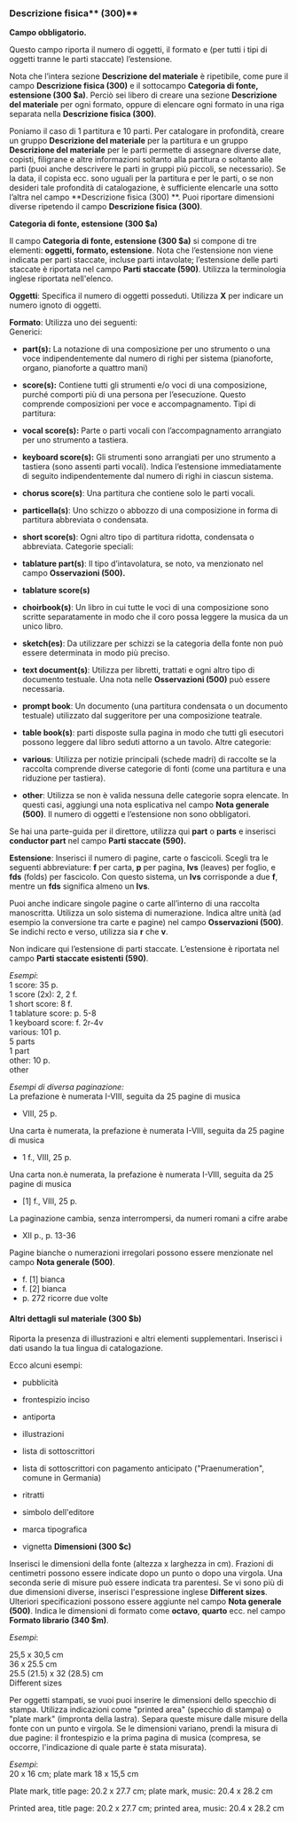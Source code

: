 ### Descrizione fisica** (300)**

**Campo obbligatorio.**

Questo campo riporta il numero di oggetti, il formato e (per tutti i tipi di oggetti tranne le parti staccate) l’estensione.

Nota che l’intera sezione **Descrizione del materiale** è ripetibile, come pure il campo **Descrizione fisica (300)** e il sottocampo **Categoria di fonte, estensione (300 $a)**. Perciò sei libero di creare una sezione **Descrizione del materiale** per ogni formato, oppure di elencare ogni formato in una riga separata nella **Descrizione fisica (300)**.

Poniamo il caso di 1 partitura e 10 parti. Per catalogare in profondità, creare un gruppo  **Descrizione del materiale** per la partitura e un gruppo  **Descrizione del materiale** per le parti permette di assegnare diverse date, copisti, filigrane e altre informazioni soltanto alla partitura o soltanto alle parti (puoi anche descrivere le parti in gruppi più piccoli, se necessario). Se la data, il copista ecc. sono uguali per la partitura e per le parti, o se non desideri tale profondità di catalogazione, è sufficiente elencarle una sotto l’altra nel campo  **Descrizione fisica (300) **. Puoi riportare dimensioni diverse ripetendo il campo **Descrizione fisica (300)**.   


**Categoria di fonte, estensione (300 $a)**

Il campo **Categoria di fonte, estensione (300 $a)** si compone di tre elementi: **oggetti, formato, estensione**. Nota che l’estensione non viene indicata per parti staccate, incluse parti intavolate; l’estensione delle parti staccate è riportata nel campo **Parti staccate (590)**. Utilizza la terminologia inglese riportata nell'elenco.

**Oggetti**: Specifica il numero di oggetti posseduti. Utilizza **X** per indicare un numero ignoto di oggetti.

**Formato**: Utilizza uno dei seguenti:  
Generici:

- **part(s):** La notazione di una composizione per uno strumento o una voce indipendentemente dal numero di righi per sistema (pianoforte, organo, pianoforte a quattro mani)
- **score(s):** Contiene tutti gli strumenti e/o voci di una composizione, purché comporti più di una persona per l’esecuzione. Questo comprende composizioni per voce e accompagnamento.
Tipi di partitura:  

- **vocal score(s):** Parte o parti vocali con l’accompagnamento arrangiato per uno strumento a tastiera.  
- **keyboard score(s):** Gli strumenti sono arrangiati per uno strumento a tastiera (sono assenti parti vocali). Indica l’estensione immediatamente di seguito indipendentemente dal numero di righi in ciascun sistema.  
- **chorus score(s)**: Una partitura che contiene solo le parti vocali.
- **particella(s)**: Uno schizzo o abbozzo di una composizione in forma di partitura abbreviata o condensata.  
- **short score(s)**: Ogni altro tipo di partitura ridotta, condensata o abbreviata.
Categorie speciali:  

- **tablature part(s)**: Il tipo d’intavolatura, se noto, va menzionato nel campo **Osservazioni (500).**  
- **tablature score(s)**
- **choirbook(s)**: Un libro in cui tutte le voci di una composizione sono scritte separatamente in modo che il coro possa leggere la musica da un unico libro.
- **sketch(es)**: Da utilizzare per schizzi se la categoria della fonte non può essere determinata in modo più preciso.  
- **text document(s)**: Utilizza per libretti, trattati e ogni altro tipo di documento testuale. Una nota nelle **Osservazioni (500)** può essere necessaria.  
- **prompt book**: Un documento (una partitura condensata o un documento testuale) utilizzato dal suggeritore per una composizione teatrale.  
- **table book(s)**: parti disposte sulla pagina in modo che tutti gli esecutori possono leggere dal libro seduti attorno a un tavolo.
Altre categorie:  

- **various**: Utilizza per notizie principali (schede madri) di raccolte se la raccolta comprende diverse categorie di fonti (come una partitura e una riduzione per tastiera).
- **other**: Utilizza se non è valida nessuna delle categorie sopra elencate. In questi casi, aggiungi una nota esplicativa nel campo **Nota generale (500)**. Il numero di oggetti e l’estensione non sono obbligatori.  

Se hai una parte-guida per il direttore, utilizza qui  **part**  o  **parts**  e inserisci  **conductor part**  nel campo  **Parti staccate (590).**

**Estensione**: Inserisci il numero di pagine, carte o fascicoli. Scegli tra le seguenti abbreviature: **f** per carta, **p** per pagina, **lvs** (leaves) per foglio, e **fds** (folds) per fascicolo. Con questo sistema, un **lvs** corrisponde a due **f**, mentre un **fds** significa almeno un **lvs**.

Puoi anche indicare singole pagine o carte all’interno di una raccolta manoscritta. Utilizza un solo sistema di numerazione. Indica altre unità (ad esempio la conversione tra carte e pagine) nel campo **Osservazioni (500)**. Se indichi recto e verso, utilizza sia **r** che **v**.

Non indicare qui l’estensione di parti staccate. L’estensione è riportata nel campo **Parti staccate esistenti (590)**.

_Esempi_:  
1 score: 35 p.  
1 score (2x): 2, 2 f.  
1 short score: 8 f.  
1 tablature score: p. 5-8  
1 keyboard score: f. 2r-4v  
various: 101 p.  
5 parts  
1 part  
other: 10 p.  
other

_Esempi di diversa paginazione:_  
La prefazione è numerata I-VIII, seguita da 25 pagine di musica

- VIII, 25 p.

Una carta è numerata, la prefazione è numerata I-VIII, seguita da 25 pagine di musica

- 1 f., VIII, 25 p.

Una carta non.è numerata, la prefazione è numerata I-VIII, seguita da 25 pagine di musica

- [1] f., VIII, 25 p.

La paginazione cambia, senza interrompersi, da numeri romani a cifre arabe

- XII p., p. 13-36



Pagine bianche o numerazioni irregolari possono essere menzionate nel campo **Nota generale (500)**.

- f. [1] bianca
- f. [2] bianca
- p. 272 ricorre due volte

#### Altri dettagli sul materiale (300 $b)

Riporta la presenza di illustrazioni e altri elementi supplementari. Inserisci i dati usando la tua lingua di catalogazione.

Ecco alcuni esempi:

- pubblicità

- frontespizio inciso

- antiporta

- illustrazioni

- lista di sottoscrittori

- lista di sottoscrittori con pagamento anticipato ("Praenumeration", comune in Germania)

- ritratti

- simbolo dell'editore

- marca tipografica

- vignetta
**Dimensioni (300 $c)**

Inserisci le dimensioni della fonte (altezza x larghezza in cm). Frazioni di centimetri possono essere indicate dopo un punto o dopo una virgola. Una seconda serie di misure può essere indicata tra parentesi. Se vi sono più di due dimensioni diverse, inserisci l'espressione inglese  **Different sizes**. Ulteriori specificazioni possono essere aggiunte nel campo **Nota generale (500)**. Indica le dimensioni di formato come **octavo**, **quarto** ecc. nel campo **Formato librario (340 $m)**.

_Esempi_:

25,5 x 30,5 cm  
36 x 25.5 cm  
25.5 (21.5) x 32 (28.5) cm  
Different sizes

Per oggetti stampati, se vuoi puoi inserire le dimensioni dello specchio di stampa. Utilizza indicazioni come "printed area" (specchio di stampa) o "plate mark" (impronta della lastra). Separa queste misure dalle misure della fonte con un punto e virgola. Se le dimensioni variano, prendi la misura di due pagine: il frontespizio e la prima pagina di musica (compresa, se occorre, l'indicazione di quale parte è stata misurata).



_Esempi_:  
20 x 16 cm; plate mark 18 x 15,5 cm

Plate mark, title page: 20.2 x 27.7 cm; plate mark, music: 20.4 x 28.2 cm

Printed area, title page: 20.2 x 27.7 cm; printed area, music: 20.4 x 28.2 cm
